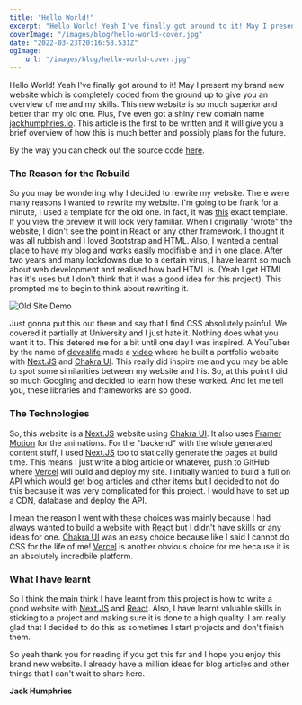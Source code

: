 ```yaml
---
title: "Hello World!"
excerpt: "Hello World! Yeah I've finally got around to it! May I present my brand new website which is completely coded from the ground up to give you an overview of me and my skills. This new website is so much superior and better than my old one."
coverImage: "/images/blog/hello-world-cover.jpg"
date: "2022-03-23T20:16:58.531Z"
ogImage:
    url: "/images/blog/hello-world-cover.jpg"
---
```


Hello World! Yeah I've finally got around to it! May I present my brand new website which is completely coded from the ground up to give you an overview of me and my skills. This new website is so much superior and better than my old one. Plus, I've even got a shiny new domain name [jackhumphries.io](https://jackhumphries.io). This article is the first to be written and it will give you a brief overview of how this is much better and possibly plans for the future.

By the way you can check out the source code [here](https://github.com/JackHumphries9/portfolio-website).

### The Reason for the Rebuild

So you may be wondering why I decided to rewrite my website. There were many reasons I wanted to rewrite my website. I'm going to be frank for a minute, I used a template for the old one. In fact, it was [this](https://www.creative-tim.com/product/rubik-presentation-page) exact template. If you view the preview it will look very familiar. When I originally "wrote" the website, I didn't see the point in React or any other framework. I thought it was all rubbish and I loved Bootstrap and HTML. Also, I wanted a central place to have my blog and works easily modifiable and in one place. After two years and many lockdowns due to a certain virus, I have learnt so much about web development and realised how bad HTML is. (Yeah I get HTML has it's uses but I don't think that it was a good idea for this project). This prompted me to begin to think about rewriting it.

![Old Site Demo](/images/blog/hello-world-img1.png)

Just gonna put this out there and say that I find CSS absolutely painful. We covered it partially at University and I just hate it. Nothing does what you want it to. This detered me for a bit until one day I was inspired. A YouTuber by the name of [devaslife](https://www.youtube.com/devaslife) made a [video](https://www.youtube.com/watch?v=bSMZgXzC9AA) where he built a portfolio website with [Next.JS](https://nextjs.org) and [Chakra UI](https://chakra-ui.com). This really did inspire me and you may be able to spot some similarities between my website and his. So, at this point I did so much Googling and decided to learn how these worked. And let me tell you, these libraries and frameworks are so good.

### The Technologies

So, this website is a [Next.JS](https://nextjs.org) website using [Chakra UI](https://chakra-ui.com). It also uses [Framer Motion](https://www.framer.com/motion/) for the animations. For the "backend" with the whole generated content stuff, I used [Next.JS](https://nextjs.org) too to statically generate the pages at build time. This means I just write a blog article or whatever, push to GitHub where [Vercel](https://vercel.com) will build and deploy my site. I initially wanted to build a full on API which would get blog articles and other items but I decided to not do this because it was very complicated for this project. I would have to set up a CDN, database and deploy the API.

I mean the reason I went with these choices was mainly because I had always wanted to build a website with [React](https://reactjs.org) but I didn't have skills or any ideas for one. [Chakra UI](https://chakra-ui.com) was an easy choice because like I said I cannot do CSS for the life of me! [Vercel](https://vercel.com) is another obvious choice for me because it is an absolutely incredbile platform.

### What I have learnt

So I think the main think I have learnt from this project is how to write a good website with [Next.JS](https://nextjs.org) and [React](https://reactjs.org). Also, I have learnt valuable skills in sticking to a project and making sure it is done to a high quality. I am really glad that I decided to do this as sometimes I start projects and don't finish them.

So yeah thank you for reading if you got this far and I hope you enjoy this brand new website. I already have a million ideas for blog articles and other things that I can't wait to share here.

**Jack Humphries**
